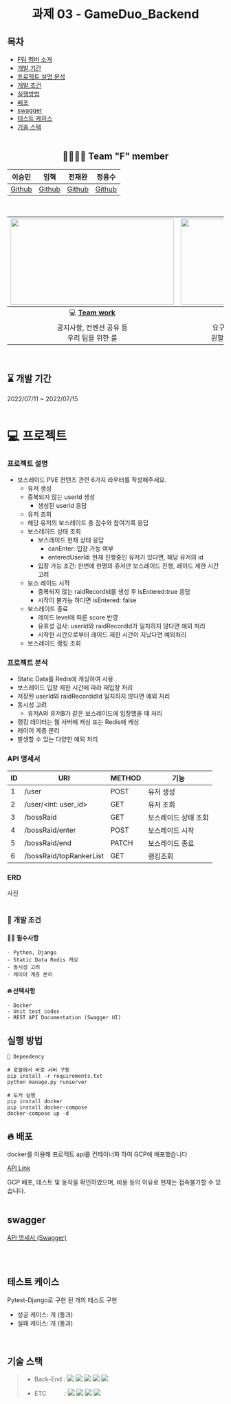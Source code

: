 <div align="center">

  # 과제 03 - GameDuo_Backend

</div>


## 목차
- [F팀 멤버 소개](#-team-f-member)  
- [개발 기간](#--개발-기간--)  
- [프로젝트 설명 분석](#-프로젝트)
- [개발 조건](#-개발-조건)
- [실행방법](#실행-방법)
- [배포](#-배포)
- [swagger](#swagger)  
- [테스트 케이스](#테스트-케이스)  
- [기술 스택](#기술-스택) 
<br><br>
<div align="center">

## 👨‍👨‍👦‍👦 Team "F" member  

|                이승민                 |                 임혁                  |                 전재완                  |                 정용수                 |
| :-----------------------------------: | :-----------------------------------: | :-------------------------------------: | :------------------------------------: |
| [Github](https://github.com/SMin1620) | [Github](https://github.com/Cat-Nile) | [Github](https://github.com/iamjaewhan) | [Github](https://github.com/blueknarr) |

  <br>

| <img height="200" width="380" src="https://retaintechnologies.com/wp-content/uploads/2020/04/Project-Management-Mantenimiento-1.jpg"> | <img height="200" width="330" src="https://encrypted-tbn0.gstatic.com/images?q=tbn:ANd9GcTGElLjafMUhHglmqwh9lRh_sVzOCQyBiPNfQ&usqp=CAU"> |
| :----------------------------------------------------------: | :----------------------------------------------------------: |
| 💻 [**Team work**](https://www.notion.so/Team-F-3f553f413ee14b389da0641d8bb4d99e) | 📒 [**Project page**](https://www.notion.so/21776eb6eb77429b9c9b4e65509c6aa5) |
|        공지사항, 컨벤션 공유 등<br> 우리 팀을 위한 룰        | 요구사항 분석, 정보 공유 및<br> 원할한 프로젝트를 위해 사용  |
 <br>
  </div> 

  <h2> ⌛ 개발 기간  </h2> 
 2022/07/11  ~ 2022/07/15
 <br><br>
  </div> 


# 💻 프로젝트
  ### 프로젝트 설명
  - 보스레이드 PVE 컨텐츠 관련 6가지 라우터를 작성해주세요. 
      - 유저 생성
      - 중복되지 않는 userId 생성
          - 생성된 userId 응답
      - 유저 조회
      - 해당 유저의 보스레이드 총 점수와 참여기록 응답
      - 보스레이드 상태 조회
          - 보스레이드 현재 상태 응답
              - canEnter: 입장 가능 여부
              - enteredUserId: 현재 진행중인 유저가 있다면, 해당 유저의 id
          - 입장 가능 조건: 한번에 한명의 쥬저만 보스레이드 진행, 레이드 제한 시간 고려
      - 보스 레이드 시작
          - 중복되지 않는 raidRecordId를 생성 후 isEntered:true 응답
          - 시작이 불가능 하다면 isEntered: false
      - 보스레이드 종료
          - 레이드 level에 따른 score 반영
          - 유효성 검사: userId와 raidRecordId가 일치하지 않다면 예외 처리
          - 시작한 시간으로부터 레이드 제한 시간이 지났다면 예외처리
      - 보스레이드 랭킹 조회



  ### 프로젝트 분석

  - Static Data를 Redis에 캐싱하여 사용
  - 보스레이드 입장 제한 시간에 따라 재입장 처리
  - 저장된 userId와 raidRecordidId 일치하지 않다면 예외 처리
  - 동시성 고려
      - 유저A와 유저B가 같은 보스레이드에 입장했을 때 처리
  -  랭킹 데이터는 웹 서버에 캐싱 또는 Redis에 캐싱
  -  레이어 계층 분리
  -  발생할 수 있는 다양한 예외 처리



### API 명세서

| ID   | URI                     | METHOD | 기능                 |
| ---- | ----------------------- | ------ | -------------------- |
| 1    | /user                   | POST   | 유저 생성            |
| 2    | /user/<int: user_id>    | GET    | 유저 조회            |
| 3    | /bossRaid               | GET    | 보스레이드 상태 조회 |
| 4    | /bossRaid/enter         | POST   | 보스레이드 시작      |
| 5    | /bossRaid/end           | PATCH  | 보스레이드 종료      |
| 6    | /bossRaid/topRankerList | GET    | 랭킹조회             |

### ERD

사진
<br><br>
</div>




  ### 🚥 개발 조건 

  #### 🙆‍♂️ 필수사항  
    - Python, Django
    - Static Data Redis 캐싱
    - 동시성 고려
    - 레이어 계층 분리
  #### 🔥 선택사항
    - Docker
    - Unit test codes  
    - REST API Documentation (Swagger UI)  





## 실행 방법

```
📌 Dependency

# 로컬에서 바로 서버 구동
pip install -r requirements.txt
python manage.py runserver

# 도커 실행
pip install docker
pip install docker-compose
docker-compose up -d
```





## 🔥 배포

docker를 이용해 프로젝트 api를 컨테이너화 하여 GCP에 배포했습니다  

[API Link]()

GCP 배포, 테스트 및 동작을 확인하였으며, 비용 등의 이유로 현재는 접속불가할 수 있습니다.
<br><br>



## swagger

[API 명세서 (Swagger)]()

<br><br>



## 테스트 케이스

Pytest-Django로 구현 된 개의 테스트 구현

- 성공 케이스: 개 (통과)
- 실패 케이스: 개 (통과)  
<br><br>



## 기술 스택

> - Back-End :  <img src="https://img.shields.io/badge/Python 3.10-3776AB?style=flat&logo=Python&logoColor=white"/>&nbsp;<img src="https://img.shields.io/badge/Django 4.0.4-092E20?style=flat&logo=Django&logoColor=white"/>&nbsp;<img src="https://img.shields.io/badge/Django-DRF 3.13.1-009287?style=flat&logo=Django&logoColor=white"/>&nbsp;<img src="https://img.shields.io/badge/Docker 20.10.14-2496ED?style=flat&logo=docker&logoColor=white"/>&nbsp;<img src="https://img.shields.io/badge/redis-%23DD0031.svg?style=for-the-badge&logo=redis&logoColor=white">
>
> - ETC　　　:  <img src="https://img.shields.io/badge/Git-F05032?style=flat-badge&logo=Git&logoColor=white"/>&nbsp;<img src="https://img.shields.io/badge/Github-181717?style=flat-badge&logo=Github&logoColor=white"/>&nbsp;<img src="https://img.shields.io/badge/Swagger-FF6C37?style=flat-badge&logo=Swagger&logoColor=white"/>&nbsp;<img src="https://img.shields.io/badge/GoogleCloud-%234285F4.svg?style=for-the-badge&logo=google-cloud&logoColor=white"/>
